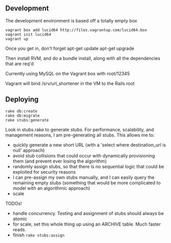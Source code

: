 ## Development
The development environment is based off a totally empty box

	vagrant box add lucid64 http://files.vagrantup.com/lucid64.box
	vagrant init lucid64
	vagrant up
	
Once you get in, don't forget
	apt-get update
	apt-get upgrade

Then install RVM, and do a bundle install, along with all the dependencies that are req'd 

Currently using MySQL on the Vagrant box with root/12345

Vagrant will bind /srv/url_shortener in the VM to the Rails root

## Deploying

	rake db:create
	rake db:migrate
	rake stubs:generate
	

Look in stubs.rake to generate stubs. For performance, scalability, and management reasons, I am pre-generating all stubs. This allows me to:
* quickly generate a new short URL (with a 'select where destination_url is null' approach)
* avoid stub collisions that could occur with dynamically provisioning them (and prevent ever losing the algorithm)
* randomly assign stubs, so that there is no sequential logic that could be exploited for security reasons
* I can pre-assign my own stubs manually, and I can easily query the remaining empty stubs (something that would be more complicated to model with an algorithmic approach)
* scale

TODOs!
* handle concurrency. Testing and assignment of stubs should always be atomic
* for scale, set this whole thing up using an ARCHIVE table. Much faster reads.
* finish `rake stubs:assign` 
